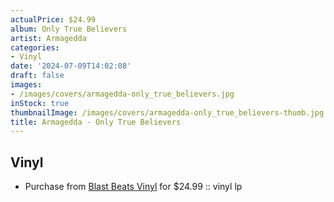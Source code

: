 ```yaml
---
actualPrice: $24.99
album: Only True Believers
artist: Armagedda
categories:
- Vinyl
date: '2024-07-09T14:02:08'
draft: false
images:
- /images/covers/armagedda-only_true_believers.jpg
inStock: true
thumbnailImage: /images/covers/armagedda-only_true_believers-thumb.jpg
title: Armagedda - Only True Believers
---
```


## Vinyl
* Purchase from [Blast Beats Vinyl](https://blastbeatsvinyl.com/products/armagedda-only-true-believers-vinyl-lp) for $24.99 :: vinyl lp
